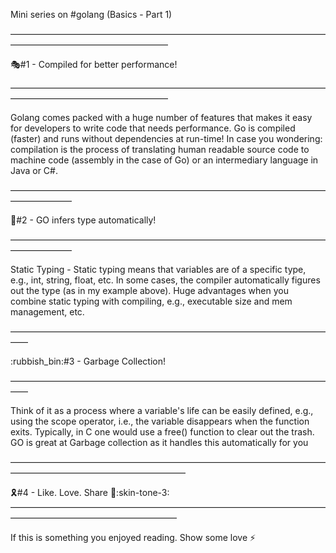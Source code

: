 Mini series on #golang (Basics - Part 1)

——————————————————————————————————————————————————————

:performing_arts:#1 - Compiled for better performance!

——————————————————————————————————————————————————————

Golang comes packed with a huge number of features that makes it easy for developers to write code that needs performance.
Go is compiled (faster) and runs without dependencies at run-time!
In case you wondering: compilation is the process of translating human readable source code to machine code (assembly in the case of Go) or an intermediary language in Java or C#.

———————————————————————————————————————————

:parrot:#2 - GO infers type automatically!

———————————————————————————————————————————

Static Typing - Static typing means that variables are of a specific type, e.g., int, string, float, etc. In some cases, the compiler automatically figures out the type (as in my example above). Huge advantages when you combine static typing with compiling, e.g., executable size and mem management, etc.

——————————————————————————————————————

:rubbish_bin:#3 - Garbage Collection!

——————————————————————————————————————

Think of it as a process where a variable's life can be easily defined, e.g., using the scope operator, i.e., the variable disappears when the function exits. Typically, in C one would use a free() function to clear out the trash. GO is great at Garbage collection as it handles this automatically for you

———————————————————————————————————————————————————————— 

:reminder_ribbon:#4 - Like. Love. Share :heart_hands::skin-tone-3:
———————————————————————————————————————————————————————

If this is something you enjoyed reading. Show some love :zap:
